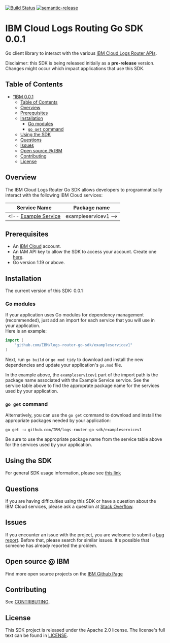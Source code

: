 [![Build Status](https://travis-ci.com/IBM/logs-router-go-sdk.svg?token=eW5FVD71iyte6tTby8gr&branch=main)](https://travis-ci.com/IBM/logs-router-go-sdk.svg?token=eW5FVD71iyte6tTby8gr&branch=main)
[![semantic-release](https://img.shields.io/badge/%20%20%F0%9F%93%A6%F0%9F%9A%80-semantic--release-e10079.svg)](https://github.com/semantic-release/semantic-release)

# IBM Cloud Logs Routing Go SDK 0.0.1
Go client library to interact with the various [IBM Cloud Logs Router APIs](https://cloud.ibm.com/apidocs?category=logs-router).

Disclaimer: this SDK is being released initially as a **pre-release** version.
Changes might occur which impact applications that use this SDK.

## Table of Contents
<!--
  The TOC below is generated using the `markdown-toc` node package.

      https://github.com/jonschlinkert/markdown-toc

  You should regenerate the TOC after making changes to this file.

      npx markdown-toc -i README.md
  -->

<!-- toc -->

- [“IBM 0.0.1](#ibm-001)
  - [Table of Contents](#table-of-contents)
  - [Overview](#overview)
  - [Prerequisites](#prerequisites)
  - [Installation](#installation)
    - [Go modules](#go-modules)
    - [`go get` command](#go-get-command)
  - [Using the SDK](#using-the-sdk)
  - [Questions](#questions)
  - [Issues](#issues)
  - [Open source @ IBM](#open-source--ibm)
  - [Contributing](#contributing)
  - [License](#license)

<!-- tocstop -->

## Overview

The IBM Cloud Logs Router Go SDK allows developers to programmatically interact with the following IBM Cloud services:

Service Name | Package name 
--- | --- 
<!-- [Example Service](https://cloud.ibm.com/apidocs/example-service) | exampleservicev1 -->

## Prerequisites

[ibm-cloud-onboarding]: https://cloud.ibm.com/registration

* An [IBM Cloud][ibm-cloud-onboarding] account.
* An IAM API key to allow the SDK to access your account. Create one [here](https://cloud.ibm.com/iam/apikeys).
* Go version 1.19 or above.

## Installation
The current version of this SDK: 0.0.1

### Go modules  
If your application uses Go modules for dependency management (recommended), just add an import for each service 
that you will use in your application.  
Here is an example:

```go
import (
	"github.com/IBM/logs-router-go-sdk/exampleservicev1"
)
```
Next, run `go build` or `go mod tidy` to download and install the new dependencies and update your application's
`go.mod` file.  

In the example above, the `exampleservicev1` part of the import path is the package name
associated with the Example Service service.
See the service table above to find the approprate package name for the services used by your application.

### `go get` command  
Alternatively, you can use the `go get` command to download and install the appropriate packages needed by your application:
```
go get -u github.com/IBM/logs-router-go-sdk/exampleservicev1
```
Be sure to use the appropriate package name from the service table above for the services used by your application.

## Using the SDK
For general SDK usage information, please see [this link](https://github.com/IBM/ibm-cloud-sdk-common/blob/main/README.md)

## Questions

If you are having difficulties using this SDK or have a question about the IBM Cloud services,
please ask a question at 
[Stack Overflow](http://stackoverflow.com/questions/ask?tags=ibm-cloud).

## Issues
If you encounter an issue with the project, you are welcome to submit a
[bug report](github.com/IBM/logs-router-go-sdk/issues).
Before that, please search for similar issues. It's possible that someone has already reported the problem.

## Open source @ IBM
Find more open source projects on the [IBM Github Page](http://ibm.github.io/)

## Contributing
See [CONTRIBUTING](CONTRIBUTING.md).

## License

This SDK project is released under the Apache 2.0 license.
The license's full text can be found in [LICENSE](LICENSE).
